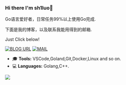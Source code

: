 ### Hi there I'm sh1luo👋
Go语言爱好者，日常任务99%以上使用Go完成.

下面是我的博客，以及联系我能用得到的邮箱.

Just Click below!

[![BLOG URL](https://img.shields.io/twitter/url?color=%23FBBC05&label=BLOG&logo=hexo&logoColor=white&style=flat-square&url=https%3A%2F%2Fhttps://sh1luo.gitee.io/%2F)](https://kcode.icu/)
[![MAIL](https://img.shields.io/static/v1?label=MAIL&message=%20&color=green2&logo=gmail&style=flat-square&logoColor=white)](mailto:shiluo1999@163.com)

- 🎓 **Tools:** VSCode,Goland,Git,Docker,Linux and so on.  
- 💻 **Languages:** Golang,C++.

<img src="https://github-readme-stats.vercel.app/api?username=sh1luo&show_icons=true">
